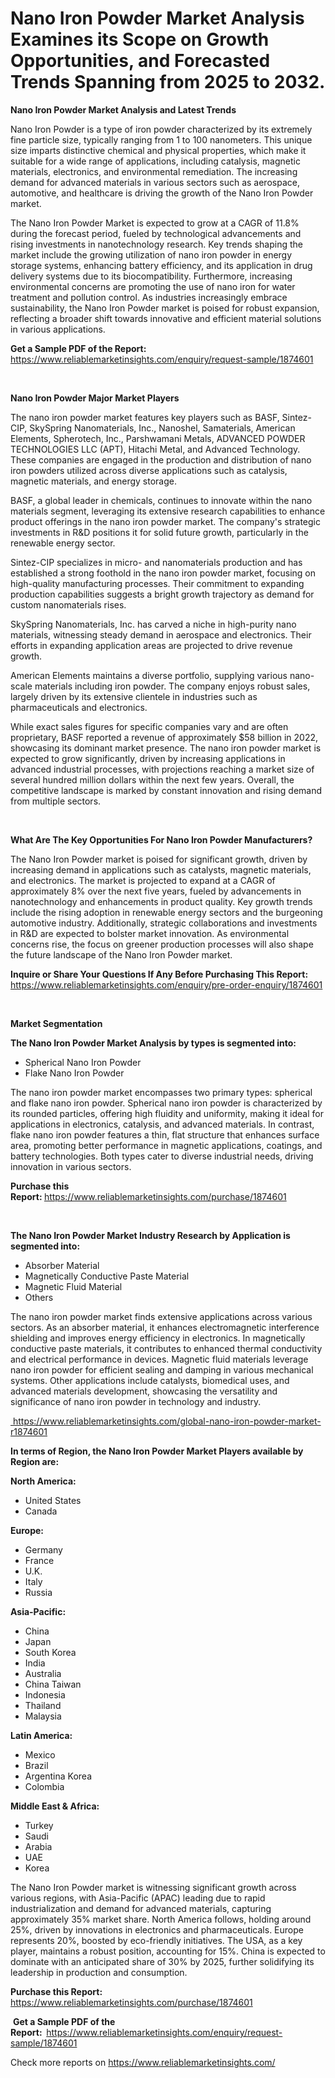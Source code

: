 <p><h1>Nano Iron Powder Market Analysis Examines its Scope on Growth Opportunities, and Forecasted Trends Spanning from 2025 to 2032.</h1></p><p><strong>Nano Iron Powder Market Analysis and Latest Trends</strong></p>
<p><p>Nano Iron Powder is a type of iron powder characterized by its extremely fine particle size, typically ranging from 1 to 100 nanometers. This unique size imparts distinctive chemical and physical properties, which make it suitable for a wide range of applications, including catalysis, magnetic materials, electronics, and environmental remediation. The increasing demand for advanced materials in various sectors such as aerospace, automotive, and healthcare is driving the growth of the Nano Iron Powder market.</p><p>The Nano Iron Powder Market is expected to grow at a CAGR of 11.8% during the forecast period, fueled by technological advancements and rising investments in nanotechnology research. Key trends shaping the market include the growing utilization of nano iron powder in energy storage systems, enhancing battery efficiency, and its application in drug delivery systems due to its biocompatibility. Furthermore, increasing environmental concerns are promoting the use of nano iron for water treatment and pollution control. As industries increasingly embrace sustainability, the Nano Iron Powder market is poised for robust expansion, reflecting a broader shift towards innovative and efficient material solutions in various applications.</p></p>
<p><strong>Get a Sample PDF of the Report:&nbsp;</strong> <a href="https://www.reliablemarketinsights.com/enquiry/request-sample/1874601?utm_campaign=1937&utm_medium=2&utm_source=Github&utm_content=ia&utm_term=04022025&utm_id=nano-iron-powder">https://www.reliablemarketinsights.com/enquiry/request-sample/1874601</a></p>
<p>&nbsp;</p>
<p><strong>Nano Iron Powder Major Market Players</strong></p>
<p><p>The nano iron powder market features key players such as BASF, Sintez-CIP, SkySpring Nanomaterials, Inc., Nanoshel, Samaterials, American Elements, Spherotech, Inc., Parshwamani Metals, ADVANCED POWDER TECHNOLOGIES LLC (APT), Hitachi Metal, and Advanced Technology. These companies are engaged in the production and distribution of nano iron powders utilized across diverse applications such as catalysis, magnetic materials, and energy storage.</p><p>BASF, a global leader in chemicals, continues to innovate within the nano materials segment, leveraging its extensive research capabilities to enhance product offerings in the nano iron powder market. The company's strategic investments in R&D positions it for solid future growth, particularly in the renewable energy sector.</p><p>Sintez-CIP specializes in micro- and nanomaterials production and has established a strong foothold in the nano iron powder market, focusing on high-quality manufacturing processes. Their commitment to expanding production capabilities suggests a bright growth trajectory as demand for custom nanomaterials rises.</p><p>SkySpring Nanomaterials, Inc. has carved a niche in high-purity nano materials, witnessing steady demand in aerospace and electronics. Their efforts in expanding application areas are projected to drive revenue growth.</p><p>American Elements maintains a diverse portfolio, supplying various nano-scale materials including iron powder. The company enjoys robust sales, largely driven by its extensive clientele in industries such as pharmaceuticals and electronics.</p><p>While exact sales figures for specific companies vary and are often proprietary, BASF reported a revenue of approximately $58 billion in 2022, showcasing its dominant market presence. The nano iron powder market is expected to grow significantly, driven by increasing applications in advanced industrial processes, with projections reaching a market size of several hundred million dollars within the next few years. Overall, the competitive landscape is marked by constant innovation and rising demand from multiple sectors.</p></p>
<p>&nbsp;</p>
<p><strong>What Are The Key Opportunities For Nano Iron Powder Manufacturers?</strong></p>
<p><p>The Nano Iron Powder market is poised for significant growth, driven by increasing demand in applications such as catalysts, magnetic materials, and electronics. The market is projected to expand at a CAGR of approximately 8% over the next five years, fueled by advancements in nanotechnology and enhancements in product quality. Key growth trends include the rising adoption in renewable energy sectors and the burgeoning automotive industry. Additionally, strategic collaborations and investments in R&D are expected to bolster market innovation. As environmental concerns rise, the focus on greener production processes will also shape the future landscape of the Nano Iron Powder market.</p></p>
<p><strong>Inquire or Share Your Questions If Any Before Purchasing This Report:</strong> <a href="https://www.reliablemarketinsights.com/enquiry/pre-order-enquiry/1874601?utm_campaign=1937&utm_medium=2&utm_source=Github&utm_content=ia&utm_term=04022025&utm_id=nano-iron-powder">https://www.reliablemarketinsights.com/enquiry/pre-order-enquiry/1874601</a></p>
<p>&nbsp;</p>
<p><strong>Market Segmentation</strong></p>
<p><strong>The Nano Iron Powder Market Analysis by types is segmented into:</strong></p>
<p><ul><li>Spherical Nano Iron Powder</li><li>Flake Nano Iron Powder</li></ul></p>
<p><p>The nano iron powder market encompasses two primary types: spherical and flake nano iron powder. Spherical nano iron powder is characterized by its rounded particles, offering high fluidity and uniformity, making it ideal for applications in electronics, catalysis, and advanced materials. In contrast, flake nano iron powder features a thin, flat structure that enhances surface area, promoting better performance in magnetic applications, coatings, and battery technologies. Both types cater to diverse industrial needs, driving innovation in various sectors.</p></p>
<p><strong>Purchase this Report:&nbsp;</strong><a href="https://www.reliablemarketinsights.com/purchase/1874601?utm_campaign=1937&utm_medium=2&utm_source=Github&utm_content=ia&utm_term=04022025&utm_id=nano-iron-powder">https://www.reliablemarketinsights.com/purchase/1874601</a></p>
<p>&nbsp;</p>
<p><strong>The Nano Iron Powder Market Industry Research by Application is segmented into:</strong></p>
<p><ul><li>Absorber Material</li><li>Magnetically Conductive Paste Material</li><li>Magnetic Fluid Material</li><li>Others</li></ul></p>
<p><p>The nano iron powder market finds extensive applications across various sectors. As an absorber material, it enhances electromagnetic interference shielding and improves energy efficiency in electronics. In magnetically conductive paste materials, it contributes to enhanced thermal conductivity and electrical performance in devices. Magnetic fluid materials leverage nano iron powder for efficient sealing and damping in various mechanical systems. Other applications include catalysts, biomedical uses, and advanced materials development, showcasing the versatility and significance of nano iron powder in technology and industry.</p></p>
<p><a href="https://www.reliablemarketinsights.com/global-nano-iron-powder-market-r1874601?utm_campaign=1937&utm_medium=2&utm_source=Github&utm_content=ia&utm_term=04022025&utm_id=nano-iron-powder">&nbsp;https://www.reliablemarketinsights.com/global-nano-iron-powder-market-r1874601</a></p>
<p><strong>In terms of Region, the Nano Iron Powder Market Players available by Region are:</strong></p>
<p>
    <p> <strong> North America: </strong>
        <ul>
            <li>United States</li>
            <li>Canada</li>
        </ul>
        </p> 
    <p> <strong> Europe: </strong>
        <ul>
            <li>Germany</li>
            <li>France</li>
            <li>U.K.</li>
            <li>Italy</li>
            <li>Russia</li>
        </ul>
        </p> 
    <p> <strong> Asia-Pacific: </strong>
        <ul>
            <li>China</li>
            <li>Japan</li>
            <li>South Korea</li>
            <li>India</li>
            <li>Australia</li>
            <li>China Taiwan</li>
            <li>Indonesia</li>
            <li>Thailand</li>
            <li>Malaysia</li>
        </ul>
        </p> 
    <p> <strong> Latin America: </strong>
        <ul>
            <li>Mexico</li>
            <li>Brazil</li>
            <li>Argentina Korea</li>
            <li>Colombia</li>
        </ul>
        </p> 
    <p> <strong> Middle East & Africa: </strong>
        <ul>
            <li>Turkey</li>
            <li>Saudi</li>
            <li>Arabia</li>
            <li>UAE</li>
            <li>Korea</li>
        </ul>
    </p>
    </p>
<p><p>The Nano Iron Powder market is witnessing significant growth across various regions, with Asia-Pacific (APAC) leading due to rapid industrialization and demand for advanced materials, capturing approximately 35% market share. North America follows, holding around 25%, driven by innovations in electronics and pharmaceuticals. Europe represents 20%, boosted by eco-friendly initiatives. The USA, as a key player, maintains a robust position, accounting for 15%. China is expected to dominate with an anticipated share of 30% by 2025, further solidifying its leadership in production and consumption.</p></p>
<p><strong>Purchase this Report: </strong><a href="https://www.reliablemarketinsights.com/purchase/1874601?utm_campaign=1937&utm_medium=2&utm_source=Github&utm_content=ia&utm_term=04022025&utm_id=nano-iron-powder">https://www.reliablemarketinsights.com/purchase/1874601</a></p>
<p>&nbsp;<strong>Get a Sample PDF of the Report:&nbsp;&nbsp;</strong><a href="https://www.reliablemarketinsights.com/enquiry/request-sample/1874601?utm_campaign=1937&utm_medium=2&utm_source=Github&utm_content=ia&utm_term=04022025&utm_id=nano-iron-powder">https://www.reliablemarketinsights.com/enquiry/request-sample/1874601</a></p>
<p><strong></strong></p>
<p>Check more reports on <a href="https://www.reliablemarketinsights.com/?utm_campaign=1937&utm_medium=2&utm_source=Github&utm_content=ia&utm_term=04022025&utm_id=nano-iron-powder">https://www.reliablemarketinsights.com/</a></p>